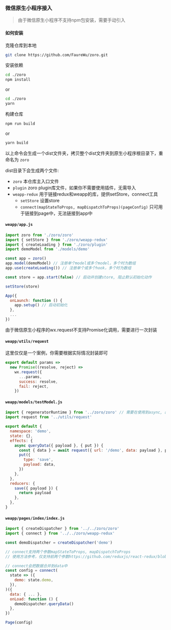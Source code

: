 ### 微信原生小程序接入

> 由于微信原生小程序不支持npm包安装，需要手动引入

#### 如何安装

克隆仓库到本地
```bash
git clone https://github.com/FaureWu/zoro.git
```

安装依赖
```bash
cd ./zoro
npm install
```
or
```bash
cd ./zoro
yarn
```

构建仓库
```bash
npm run build
```
or
```bash
yarn build
```

以上命令会生成一个dist文件夹，拷贝整个dist文件夹到原生小程序根目录下，重命名为 `zoro`

dist目录下会生成两个文件:
* `zoro` 本仓库主入口文件
* `plugin` zoro plugin库文件，如果你不需要使用插件，无需导入
* `weapp-redux` 用于链接redux和weapp的库，提供setStore，connect工具
  * `setStore` 设置store
  * `connect(mapStateToProps, mapDispatchToProps)(pageConfig)` 只可用于链接到page中，无法链接到app中

#### `weapp/app.js`
```js
import zoro from './zoro/zoro'
import { setStore } from './zoro/weapp-redux'
import { createLoading } from './zoro/plugin'
import demoModel from './models/demo'

const app = zoro()
app.model(demoModel) // 注册单个model或多个model，多个时为数组
app.use(createLoading()) // 注册单个或多个hook，多个时为数组

const store = app.start(false) // 启动并创建store, 阻止默认初始化动作

setStore(store)

App({
  onLaunch: function () {
    app.setup() // 启动初始化
  },
  ...
})

```

由于微信原生小程序的wx.request不支持Promise化调用，需要进行一次封装

#### `weapp/utils/request`

这里仅仅是一个案例，你需要根据实际情况封装即可

```js
export default params =>
  new Promise((resolve, reject) =>
    wx.request({
      ...params,
      success: resolve,
      fail: reject,
    })
```

#### `weapp/models/testModel.js`

```js
import { regeneratorRuntime } from '../zoro/zoro' // 需要在使用到async, await的文件中引入regeneratorRuntime
import request from '../utils/request'

export default {
  namespace: 'demo',
  state: {},
  effects: {
    async queryData({ payload }, { put }) {
      const { data } = await request({ url: '/demo', data: payload }, payload)
      put({
        type: 'save',
        payload: data,
      })
    },
  },
  reducers: {
    save({ payload }) {
      return payload
    },
  },
}

```

#### `weapp/pages/index/index.js`

```js
import { createDispatcher } from '../../zoro/zoro'
import { connect } from '../../zoro/weapp-redux'

const demoDispatcher = createDispatcher('demo')

// connect支持两个参数mapStateToProps, mapDispatchToProps
// 使用方法参考，仅支持前两个参数https://github.com/reduxjs/react-redux/blob/HEAD/docs/api.md#connectmapstatetoprops-mapdispatchtoprops-mergeprops-options

// connect会把数据合并到data中
const config = connect(
  state => ({
    demo: state.demo,
  }),
)({
  data: { ... },
  onLoad: function () {
    demoDispatcher.queryData()
  },
})

Page(config)

```
